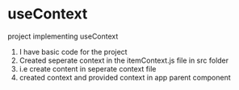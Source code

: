# useContext
project implementing useContext

1. I have basic code for the project
2. Created seperate context in the itemContext.js file in src folder
3. i.e create content in seperate context file
4. created context and provided context in app parent component